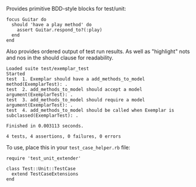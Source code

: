 Provides primitive BDD-style blocks for test/unit:

    focus Guitar do
      should 'have a play method' do
        assert Guitar.respond_to?(:play)
      end
    end

Also provides ordered output of test run results. As well as
"highlight" nots and nos in the should clause for readability.

    Loaded suite test/exemplar_test
    Started
    test  1. Exemplar should have a add_methods_to_model method(ExemplarTest): .
    test  2. add_methods_to_model should accept a model argument(ExemplarTest): .
    test  3. add_methods_to_model should require a model argument(ExemplarTest): .
    test  4. add_methods_to_model should be called when Exemplar is subclassed(ExemplarTest): .
    
    Finished in 0.003113 seconds.
    
    4 tests, 4 assertions, 0 failures, 0 errors

To use, place this in your `test_case_helper.rb` file:

    require 'test_unit_extender'

    class Test::Unit::TestCase
      extend TestCaseExtensions
    end
